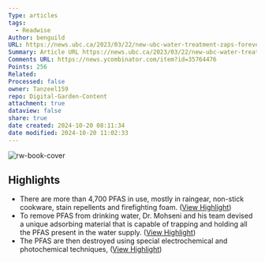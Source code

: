 ```yaml
---
Type: articles
tags:
  - Readwise
Author: benguild
URL: https://news.ubc.ca/2023/03/22/new-ubc-water-treatment-zaps-forever-chemicals-for-good/
Summary: Article URL https://news.ubc.ca/2023/03/22/new-ubc-water-treatment-zaps-forever-chemicals-for-good/
Comments URL: https://news.ycombinator.com/item?id=35764476
Points: 256
Related: 
Processed: false
owner: Tanzeel159
repo: Digital-Garden-Content
attachment: true
dataview: false
share: true
date created: 2024-10-20 08:11:34
date modified: 2024-10-20 11:02:33
---
```

![rw-book-cover](https://news.ycombinator.com/favicon.ico)

## Highlights
- There are more than 4,700 PFAS in use, mostly in raingear, non-stick cookware, stain repellents and firefighting foam. ([View Highlight](https://read.readwise.io/read/01h25vx59w055mvzznw13j4ybp))
- To remove PFAS from drinking water, Dr. Mohseni and his team devised a unique adsorbing material that is capable of trapping and holding all the PFAS present in the water supply. ([View Highlight](https://read.readwise.io/read/01h25vxbc3k0vrf6ncmbb1mmaa))
- The PFAS are then destroyed using special electrochemical and photochemical techniques, ([View Highlight](https://read.readwise.io/read/01h25vxfr9m0zsbdmpzd1j84xy))
